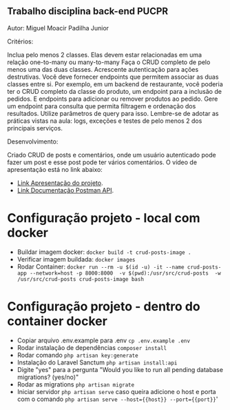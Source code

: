 ## Trabalho disciplina back-end PUCPR

Autor: Miguel Moacir Padilha Junior

Critérios:

Inclua pelo menos 2 classes. Elas devem estar relacionadas em uma relação one-to-many ou many-to-many
Faça o CRUD completo de pelo menos uma das duas classes. Acrescente autenticação para ações destrutivas.
Você deve fornecer endpoints que permitem associar as duas classes entre si.
Por exemplo, em um backend de restaurante, você poderia ter o CRUD completo da classe do produto, um endpoint para a inclusão de pedidos. E endpoints para adicionar ou remover produtos ao pedido. 
Gere um endpoint para consulta que permita filtragem e ordenação dos resultados. Utilize parâmetros de query para isso.
Lembre-se de adotar as práticas vistas na aula: logs, exceções e testes de pelo menos 2 dos principais serviços.

Desenvolvimento:

Criado CRUD de posts e comentários, onde um usuário autenticado pode fazer um post e esse post pode ter vários comentários.
O vídeo de apresentação está no link abaixo:

- [Link Apresentação do projeto](https://youtu.be/89r7xtho8Wc).
- [Link Documentação Postman API](https://documenter.getpostman.com/view/19712465/2sAXqs5guo).

# Configuração projeto - local com docker

- Buildar imagem docker: ```docker build -t crud-posts-image .```
- Verificar imagem buildada: ```docker images```
- Rodar Container: ```docker run --rm -u $(id -u) -it --name crud-posts-app --network=host -p 8000:8000  -v $(pwd):/usr/src/crud-posts  -w /usr/src/crud-posts crud-posts-image bash```

# Configuração projeto - dentro do container docker
- Copiar arquivo .env.example para .env ```cp .env.example .env```
- Rodar instalação de dependências ```composer install```
- Rodar comando ```php artisan key:generate```
- Instalação do Laravel Sanctum ```php artisan install:api```
- Digite "yes" para a pergunta "Would you like to run all pending database migrations? (yes/no)"
- Rodar as migrations ```php artisan migrate```
- Iniciar servidor ```php artisan serve``` caso queira adicione o host e porta com o comando ```php artisan serve --host={{host}} --port={{port}}```'
